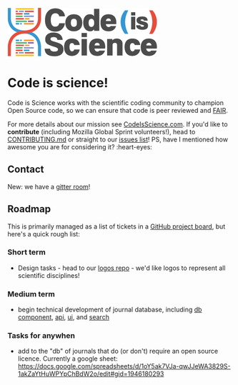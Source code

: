 ![Code is Science Logo](static/images/logo.png)

# Code is science!

Code is Science works with the scientific coding community to champion Open Source code, so we can ensure that code is peer reviewed and [FAIR](https://www.nature.com/articles/sdata201618).

For more details about our mission see [CodeIsScience.com](http://www.codeisscience.com). If you'd like to **contribute** (including Mozilla Global Sprint volunteers!), head to [CONTRIBUTING.md](CONTRIBUTING.md) or straight to our [issues list](https://github.com/yochannah/code-is-science/issues)! PS, have I mentioned how awesome you are for considering it? :heart-eyes:

## Contact
New: we have a [gitter room](https://gitter.im/codeisscience/Lobby#)!

<script src="https://opencollective.com/code-is-science/donate/button.js" color="blue"></script>

## Roadmap
This is primarily managed as a list of tickets in a [GitHub project board](https://github.com/yochannah/code-is-science/projects/1), but here's a quick rough list:

### Short term
  - Design tasks - head to our [logos repo](https://github.com/codeisscience/logos/issues/) - we'd like logos to represent all scientific disciplines!

### Medium term
- begin technical development of journal database, including [db component](https://github.com/yochannah/code-is-science/issues/5), [api](https://github.com/yochannah/code-is-science/issues/7), [ui](https://github.com/yochannah/code-is-science/issues/9), and [search](https://github.com/yochannah/code-is-science/issues/8)

### Tasks for anywhen
- add to the "db" of journals that do (or don't) require an open source licence. Currently a google sheet: https://docs.google.com/spreadsheets/d/1oY5ak7VJa-qwJJeWA3829S-1akZaYtHuWPYpChBdW2o/edit#gid=1946180293
